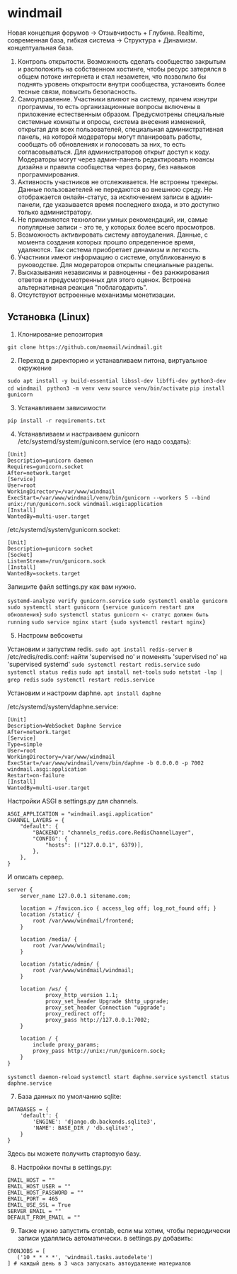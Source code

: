 # windmail
<!--Идея-->
Новая концепция форумов -> Отзывчивость + Глубина. Realtime, современная база, гибкая система -> Структура + Динамизм.
концептуальная база.
1) Контроль открытости. Возможность сделать сообщество закрытым и расположить на собственном хостинге, чтобы ресурс затерялся в общем потоке интернета
и стал незаметен, что позволило бы поднять уровень открытости внутри сообщества, установить более тесные связи, повысить безопасность.
2) Самоуправление. Участники влияют на систему, причем изнутри программы, то есть организационные вопросы включены в приложение естественным образом. Предусмотрены специальные системные комнаты и опросы, система внесения изменений,
открытая для всех пользователей, специальная административная панель, на которой модераторы могут планировать работы, сообщать об обновлениях и 
голосовать за них, то есть согласовываться. Для администраторов открыт доступ к коду. Модераторы могут через админ-панель редактировать нюансы дизайна
и правила сообщества через форму, без навыков программирования.
3) Активность участников не отслеживается. Не встроены трекеры. Данные пользоваетелей не передаются во внешнюю среду. Не отображается онлайн-статус, за
исключением записи в админ-панели, где указывается время последнего входа, и это доступно только администратору.
4) Не применяются технологии умных рекомендаций, ии, самые популярные записи - это те, у которых более всего просмотров.
5) Возможность активировать систему автоудаления. Данные, с момента создания которых прошло определенное время, удаляются. Так система приобретает
динамизм и легкость.
6) Участники имеют информацию о системе, опубликованную в руководстве. Для модераторов открыты специальные разделы.
7) Высказывания независимы и равноценны - без ранжирования ответов и предусмотренных для этого оценок. Встроена альтернативная реакция "поблагодарить".
8) Отсутствуют встроенные механизмы монетизации.

<!--Установка-->
## Установка (Linux)
1. Клонирование репозитория 

`git clone https://github.com/maomail/windmail.git`

2. Переход в директорию и устанавливаем питона, виртуальное окружение

`sudo apt install -y build-essential libssl-dev libffi-dev python3-dev`
`cd windmail `
`python3 -m venv venv`
`source venv/bin/activate`
`pip install gunicorn`

3. Устанавливаем зависимости

`pip install -r requirements.txt`

4. Устанавливаем и настраиваем gunicorn
/etc/systemd/system/gunicorn.service (его надо создать): 
```
[Unit]
Description=gunicorn daemon
Requires=gunicorn.socket
After=network.target
[Service]
User=root
WorkingDirectory=/var/www/windmail
ExecStart=/var/www/windmail/venv/bin/gunicorn --workers 5 --bind unix:/run/gunicorn.sock windmail.wsgi:application
[Install]
WantedBy=multi-user.target
```

/etc/systemd/system/gunicorn.socket:
```
[Unit]
Description=gunicorn socket
[Socket]
ListenStream=/run/gunicorn.sock
[Install]
WantedBy=sockets.target
```
Запишите файл settings.py как вам нужно.

```systemd-analyze verify gunicorn.service```
```sudo systemctl enable gunicorn```
```sudo systemctl start gunicorn {service gunicorn restart для обновления}```
```sudo systemctl status gunicorn <- статус должен быть running```
```sudo service nginx start {sudo systemctl restart nginx}```

5. Настроим вебсокеты

Установим и запустим redis.
``` sudo apt install redis-server ```
в /etc/redis/redis.conf: найти 'supervised no' и поменять 'supervised no' на 'supervised systemd'
```sudo systemctl restart redis.service```
```sudo systemctl status redis```
```sudo apt install net-tools```
```sudo netstat -lnp | grep redis```
```sudo systemctl restart redis.service```

Установим и настроим daphne.
`apt install daphne`

/etc/systemd/system/daphne.service:

```
[Unit]
Description=WebSocket Daphne Service
After=network.target
[Service]
Type=simple
User=root
WorkingDirectory=/var/www/windmail
ExecStart=/var/www/windmail/venv/bin/daphne -b 0.0.0.0 -p 7002 windmail.asgi:application  
Restart=on-failure
[Install]
WantedBy=multi-user.target
```

Настройки ASGI в settings.py для channels.
```
ASGI_APPLICATION = "windmail.asgi.application"
CHANNEL_LAYERS = {
    "default": {
        "BACKEND": "channels_redis.core.RedisChannelLayer",
        "CONFIG": {
            "hosts": [("127.0.0.1", 6379)],
        },
    },
}
```
И описать сервер.
```
server {
    server_name 127.0.0.1 sitename.com;
    
    location = /favicon.ico { access_log off; log_not_found off; }
    location /static/ {
        root /var/www/windmail/frontend;
    }
    
    location /media/ {
        root /var/www/windmail;
    }
    
    location /static/admin/ {
        root /var/www/windmail/windmail;
    }
    
    location /ws/ {
            proxy_http_version 1.1;
            proxy_set_header Upgrade $http_upgrade;
            proxy_set_header Connection "upgrade";
            proxy_redirect off;
            proxy_pass http://127.0.0.1:7002;
    }
    
    location / {
        include proxy_params;
        proxy_pass http://unix:/run/gunicorn.sock;
    }
} 
```

`systemctl daemon-reload`
`systemctl start daphne.service`
`systemctl status daphne.service`

7. База данных по умолчанию sqlite:
```
DATABASES = {
    'default': {
        'ENGINE': 'django.db.backends.sqlite3',
        'NAME': BASE_DIR / 'db.sqlite3',
    }
}
```

Здесь вы можете получить стартовую базу.

8. Настройки почты в settings.py: 
```
EMAIL_HOST = ""
EMAIL_HOST_USER = ""
EMAIL_HOST_PASSWORD = ""
EMAIL_PORT = 465
EMAIL_USE_SSL = True
SERVER_EMAIL = ""
DEFAULT_FROM_EMAIL = ""
```

9. Также нужно запустить crontab, если мы хотим, чтобы периодически записи удалялись автоматически.
в settings.py добавить:
```
CRONJOBS = [
   ('10 * * * *', 'windmail.tasks.autodelete')
] # каждый день в 3 часа запускать автоудаление материалов
```
